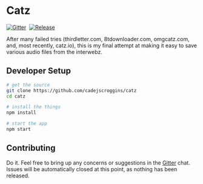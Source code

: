 # Catz
[![Gitter](https://img.shields.io/badge/gitter-join%20chat%20%E2%86%92-brightgreen.svg)](https://gitter.im/cadejscroggins/omgcatz)&nbsp;
[![Release](https://img.shields.io/github/release/cadejscroggins/catz.svg)](https://github.com/cadejscroggins/catz/releases)

After many failed tries (thirdletter.com, 8tdownloader.com, omgcatz.com, and, most recently, catz.io), this is my final attempt at making it easy to save various audio files from the interwebz.

## Developer Setup

```bash
# get the source
git clone https://github.com/cadejscroggins/catz
cd catz

# install the things
npm install

# start the app
npm start
```

## Contributing

Do it. Feel free to bring up any concerns or suggestions in the [Gitter](https://gitter.im/cadejscroggins/omgcatz) chat. Issues will be automatically closed at this point, as nothing has been released.
